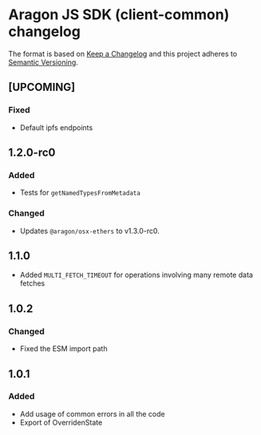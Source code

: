 # Aragon JS SDK (client-common) changelog

The format is based on [Keep a Changelog](http://keepachangelog.com/) and this project adheres to [Semantic Versioning](http://semver.org/).

<!--
TEMPLATE:
(Leave "## [UPCOMING]" first and describe the changes below it)

### Added
- Feature 1, 2, 3

### Changed
- Change 1, 2, 3

### Fixed
- Fix 1, 2, 3
-->

## [UPCOMING]
### Fixed
- Default ipfs endpoints
## 1.2.0-rc0
### Added
- Tests for `getNamedTypesFromMetadata`
### Changed
- Updates `@aragon/osx-ethers` to v1.3.0-rc0.

## 1.1.0
- Added `MULTI_FETCH_TIMEOUT` for operations involving many remote data fetches

## 1.0.2
### Changed
- Fixed the ESM import path

## 1.0.1
### Added
- Add usage of common errors in all the code
- Export of OverridenState
